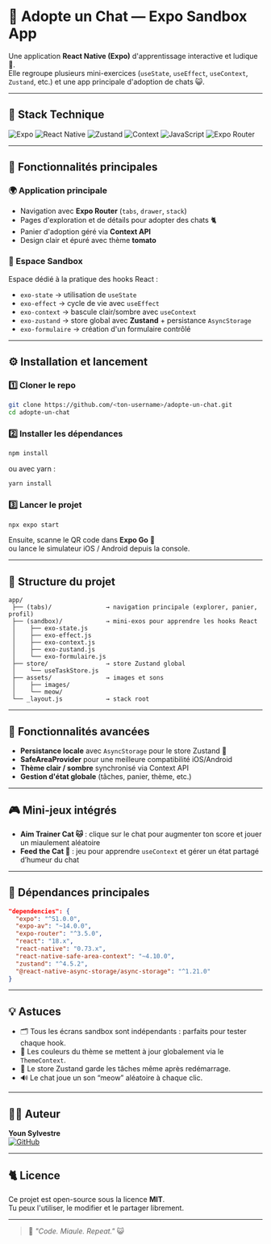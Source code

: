 # 🐾 Adopte un Chat — Expo Sandbox App

Une application **React Native (Expo)** d'apprentissage interactive et ludique 🧠.  
Elle regroupe plusieurs mini-exercices (`useState`, `useEffect`, `useContext`, `Zustand`, etc.) et une app principale d'adoption de chats 😺.

---

## 🚀 Stack Technique

![Expo](https://img.shields.io/badge/Expo-000020?style=for-the-badge&logo=expo)
![React Native](https://img.shields.io/badge/React%20Native-20232A?style=for-the-badge&logo=react)
![Zustand](https://img.shields.io/badge/Zustand-3b3b3b?style=for-the-badge)
![Context](https://img.shields.io/badge/useContext-61DAFB?style=for-the-badge)
![JavaScript](https://img.shields.io/badge/JavaScript-FFD700?style=for-the-badge&logo=javascript)
![Expo Router](https://img.shields.io/badge/Expo%20Router-FF5A5F?style=for-the-badge)

---

## 🧩 Fonctionnalités principales

### 🌍 Application principale
- Navigation avec **Expo Router** (`tabs`, `drawer`, `stack`)
- Pages d'exploration et de détails pour adopter des chats 🐈
- Panier d'adoption géré via **Context API**
- Design clair et épuré avec thème **tomato**

### 🧠 Espace Sandbox
Espace dédié à la pratique des hooks React :
- `exo-state` → utilisation de `useState`
- `exo-effect` → cycle de vie avec `useEffect`
- `exo-context` → bascule clair/sombre avec `useContext`
- `exo-zustand` → store global avec **Zustand** + persistance `AsyncStorage`
- `exo-formulaire` → création d'un formulaire contrôlé

---

## ⚙️ Installation et lancement

### 1️⃣ Cloner le repo
```bash
git clone https://github.com/<ton-username>/adopte-un-chat.git
cd adopte-un-chat
```

### 2️⃣ Installer les dépendances
```bash
npm install
```

ou avec yarn :
```bash
yarn install
```

### 3️⃣ Lancer le projet
```bash
npx expo start
```

Ensuite, scanne le QR code dans **Expo Go** 📱  
ou lance le simulateur iOS / Android depuis la console.

---

## 📁 Structure du projet

```
app/
 ├── (tabs)/               → navigation principale (explorer, panier, profil)
 ├── (sandbox)/            → mini-exos pour apprendre les hooks React
 │    ├── exo-state.js
 │    ├── exo-effect.js
 │    ├── exo-context.js
 │    ├── exo-zustand.js
 │    └── exo-formulaire.js
 ├── store/                → store Zustand global
 │    └── useTaskStore.js
 ├── assets/               → images et sons
 │    ├── images/
 │    └── meow/
 └── _layout.js            → stack root
```

---

## 💾 Fonctionnalités avancées

- **Persistance locale** avec `AsyncStorage` pour le store Zustand 🧠  
- **SafeAreaProvider** pour une meilleure compatibilité iOS/Android  
- **Thème clair / sombre** synchronisé via Context API  
- **Gestion d'état globale** (tâches, panier, thème, etc.)  

---

## 🎮 Mini-jeux intégrés

- **Aim Trainer Cat 🐱** : clique sur le chat pour augmenter ton score et jouer un miaulement aléatoire  
- **Feed the Cat 🍗** : jeu pour apprendre `useContext` et gérer un état partagé d’humeur du chat  

---

## 🧰 Dépendances principales

```json
"dependencies": {
  "expo": "^51.0.0",
  "expo-av": "~14.0.0",
  "expo-router": "^3.5.0",
  "react": "18.x",
  "react-native": "0.73.x",
  "react-native-safe-area-context": "~4.10.0",
  "zustand": "^4.5.2",
  "@react-native-async-storage/async-storage": "^1.21.0"
}
```

---

## 💡 Astuces

- 🗂️ Tous les écrans sandbox sont indépendants : parfaits pour tester chaque hook.
- 🎨 Les couleurs du thème se mettent à jour globalement via le `ThemeContext`.
- 🧠 Le store Zustand garde les tâches même après redémarrage.
- 🔊 Le chat joue un son “meow” aléatoire à chaque clic.

---

## 🧑‍💻 Auteur

**Youn Sylvestre**  
[![GitHub](https://img.shields.io/badge/GitHub-sylvestre.youn-181717?style=for-the-badge&logo=github)](https://github.com/sylvestre.youn)

---

## 🐈 Licence

Ce projet est open-source sous la licence **MIT**.  
Tu peux l'utiliser, le modifier et le partager librement.

---

> 💬 _"Code. Miaule. Repeat."_ 😺

